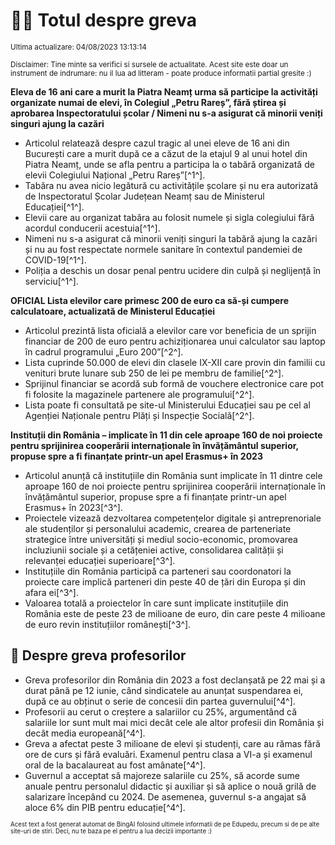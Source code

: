 # 👩‍🏫 Totul despre greva
<sub>Ultima actualizare: 04/08/2023 13:13:14</sub>

<sub>Disclaimer: Tine minte sa verifici si sursele de actualitate. Acest site este doar un instrument de indrumare: nu il lua ad litteram - poate produce informatii partial gresite :)</sub>

**Eleva de 16 ani care a murit la Piatra Neamț urma să participe la activități organizate numai de elevi, în Colegiul „Petru Rareș”, fără știrea și aprobarea Inspectoratului școlar / Nimeni nu s-a asigurat că minorii veniți singuri ajung la cazări**
- Articolul relatează despre cazul tragic al unei eleve de 16 ani din București care a murit după ce a căzut de la etajul 9 al unui hotel din Piatra Neamț, unde se afla pentru a participa la o tabără organizată de elevii Colegiului Național „Petru Rareș”[^1^].
- Tabăra nu avea nicio legătură cu activitățile școlare și nu era autorizată de Inspectoratul Școlar Județean Neamț sau de Ministerul Educației[^1^].
- Elevii care au organizat tabăra au folosit numele și sigla colegiului fără acordul conducerii acestuia[^1^].
- Nimeni nu s-a asigurat că minorii veniți singuri la tabără ajung la cazări și nu au fost respectate normele sanitare în contextul pandemiei de COVID-19[^1^].
- Poliția a deschis un dosar penal pentru ucidere din culpă și neglijență în serviciu[^1^].

**OFICIAL Lista elevilor care primesc 200 de euro ca să-și cumpere calculatoare, actualizată de Ministerul Educației**
- Articolul prezintă lista oficială a elevilor care vor beneficia de un sprijin financiar de 200 de euro pentru achiziționarea unui calculator sau laptop în cadrul programului „Euro 200”[^2^].
- Lista cuprinde 50.000 de elevi din clasele IX-XII care provin din familii cu venituri brute lunare sub 250 de lei pe membru de familie[^2^].
- Sprijinul financiar se acordă sub formă de vouchere electronice care pot fi folosite la magazinele partenere ale programului[^2^].
- Lista poate fi consultată pe site-ul Ministerului Educației sau pe cel al Agenției Naționale pentru Plăți și Inspecție Socială[^2^].

**Instituții din România – implicate în 11 din cele aproape 160 de noi proiecte pentru sprijinirea cooperării internaționale în învățământul superior, propuse spre a fi finanțate printr-un apel Erasmus+ în 2023**
- Articolul anunță că instituțiile din România sunt implicate în 11 dintre cele aproape 160 de noi proiecte pentru sprijinirea cooperării internaționale în învățământul superior, propuse spre a fi finanțate printr-un apel Erasmus+ în 2023[^3^].
- Proiectele vizează dezvoltarea competențelor digitale și antreprenoriale ale studenților și personalului academic, crearea de parteneriate strategice între universități și mediul socio-economic, promovarea incluziunii sociale și a cetățeniei active, consolidarea calității și relevanței educației superioare[^3^].
- Instituțiile din România participă ca parteneri sau coordonatori la proiecte care implică parteneri din peste 40 de țări din Europa și din afara ei[^3^].
- Valoarea totală a proiectelor în care sunt implicate instituțiile din România este de peste 23 de milioane de euro, din care peste 4 milioane de euro revin instituțiilor românești[^3^].

## 🏫 Despre greva profesorilor
- Greva profesorilor din România din 2023 a fost declanșată pe 22 mai și a durat până pe 12 iunie, când sindicatele au anunțat suspendarea ei, după ce au obținut o serie de concesii din partea guvernului[^4^].
- Profesorii au cerut o creștere a salariilor cu 25%, argumentând că salariile lor sunt mult mai mici decât cele ale altor profesii din România și decât media europeană[^4^].
- Greva a afectat peste 3 milioane de elevi și studenți, care au rămas fără ore de curs și fără evaluări. Examenul pentru clasa a VI-a și examenul oral de la bacalaureat au fost amânate[^4^].
- Guvernul a acceptat să majoreze salariile cu 25%, să acorde sume anuale pentru personalul didactic și auxiliar și să aplice o nouă grilă de salarizare începând cu 2024. De asemenea, guvernul s-a angajat să aloce 6% din PIB pentru educație[^4^].


<sub><sub>Acest text a fost generat automat de BingAI folosind ultimele informatii de pe Edupedu, precum si de pe alte site-uri de stiri. Deci, nu te baza pe el pentru a lua decizii importante :)</sub></sub>